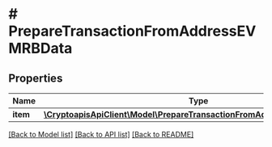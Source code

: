 # # PrepareTransactionFromAddressEVMRBData

## Properties

Name | Type | Description | Notes
------------ | ------------- | ------------- | -------------
**item** | [**\CryptoapisApiClient\Model\PrepareTransactionFromAddressEVMRBDataItem**](PrepareTransactionFromAddressEVMRBDataItem.md) |  |

[[Back to Model list]](../../README.md#models) [[Back to API list]](../../README.md#endpoints) [[Back to README]](../../README.md)
